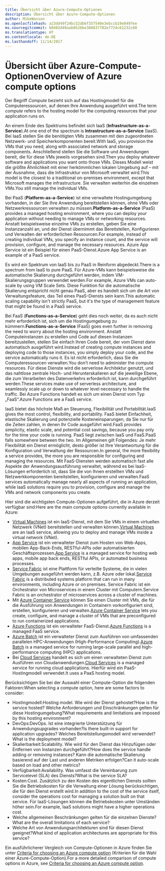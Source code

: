 ```yaml
---
title: Übersicht über Azure-Compute-Optionen
description: Übersicht über Azure-Compute-Optionen
author: MikeWasson
ms.openlocfilehash: a23dd49f24bc52db6f357540e3ebccb19e0497ee
ms.sourcegitcommit: b0482d49aab0526be386837702e7724c61232c60
ms.translationtype: HT
ms.contentlocale: de-DE
ms.lasthandoff: 11/14/2017
---
```

# <a name="overview-of-azure-compute-options"></a><span data-ttu-id="c5eff-103">Übersicht über Azure-Compute-Optionen</span><span class="sxs-lookup"><span data-stu-id="c5eff-103">Overview of Azure compute options</span></span>

<span data-ttu-id="c5eff-104">Der Begriff *Compute* bezieht sich auf das Hostingmodell für die Computeressourcen, auf denen Ihre Anwendung ausgeführt wird.</span><span class="sxs-lookup"><span data-stu-id="c5eff-104">The term *compute* refers to the hosting model for the computing resources that your application runs on.</span></span> 

<span data-ttu-id="c5eff-105">An einem Ende des Spektrums befindet sich IaaS (**Infrastructure-as-a-Service**).</span><span class="sxs-lookup"><span data-stu-id="c5eff-105">At one end of the spectrum is **Intrastructure-as-a-Service** (IaaS).</span></span> <span data-ttu-id="c5eff-106">Bei IaaS stellen Sie die benötigten VMs zusammen mit den zugeordneten Netzwerk- und Speicherkomponenten bereit.</span><span class="sxs-lookup"><span data-stu-id="c5eff-106">With IaaS, you provision the VMs that you need, along with associated network and storage components.</span></span> <span data-ttu-id="c5eff-107">Anschließend stellen Sie die Software und Anwendungen bereit, die für diese VMs jeweils vorgesehen sind.</span><span class="sxs-lookup"><span data-stu-id="c5eff-107">Then you deploy whatever software and applications you want onto those VMs.</span></span> <span data-ttu-id="c5eff-108">Dieses Modell weist die größte Ähnlichkeit mit einer herkömmlichen lokalen Umgebung auf – mit der Ausnahme, dass die Infrastruktur von Microsoft verwaltet wird.</span><span class="sxs-lookup"><span data-stu-id="c5eff-108">This model is the closest to a traditional on-premises environment, except that Microsoft manages the infrastructure.</span></span> <span data-ttu-id="c5eff-109">Sie verwalten weiterhin die einzelnen VMs.</span><span class="sxs-lookup"><span data-stu-id="c5eff-109">You still manage the individual VMs.</span></span>  

<span data-ttu-id="c5eff-110">Bei PaaS (**Platform-as-a-Service**) ist eine verwaltete Hostingumgebung vorhanden, in der Sie Ihre Anwendung bereitstellen können, ohne VMs oder Netzwerkressourcen verwalten zu müssen.</span><span class="sxs-lookup"><span data-stu-id="c5eff-110">**Platform-as-a-Service** (PaaS) provides a managed hosting environment, where you can deploy your application without needing to manage VMs or networking resources.</span></span> <span data-ttu-id="c5eff-111">Anstatt beispielsweise einzelne VMs zu erstellen, geben Sie eine Instanzanzahl an, und der Dienst übernimmt das Bereitstellen, Konfigurieren und Verwalten der erforderlichen Ressourcen.</span><span class="sxs-lookup"><span data-stu-id="c5eff-111">For example, instead of creating individual VMs, you specify an instance count, and the service will provision, configure, and manage the necessary resources.</span></span> <span data-ttu-id="c5eff-112">Azure App Service ist ein Beispiel für einen PaaS-Dienst.</span><span class="sxs-lookup"><span data-stu-id="c5eff-112">Azure App Service is an example of a PaaS service.</span></span>

<span data-ttu-id="c5eff-113">Es wird ein Spektrum von IaaS bis zu PaaS in Reinform abgedeckt.</span><span class="sxs-lookup"><span data-stu-id="c5eff-113">There is a spectrum from IaaS to pure PaaS.</span></span> <span data-ttu-id="c5eff-114">Für Azure-VMs kann beispielsweise die automatische Skalierung durchgeführt werden, indem VM-Skalierungsgruppen verwendet werden.</span><span class="sxs-lookup"><span data-stu-id="c5eff-114">For example, Azure VMs can auto-scale by using VM Scale Sets.</span></span> <span data-ttu-id="c5eff-115">Diese Funktion für die automatische Skalierung entspricht nicht genau PaaS, aber es handelt sich um die Art von Verwaltungsfeature, das Teil eines PaaS-Diensts sein kann.</span><span class="sxs-lookup"><span data-stu-id="c5eff-115">This automatic scaling capability isn't strictly PaaS, but it's the type of management feature that might be found in a PaaS service.</span></span>

<span data-ttu-id="c5eff-116">Bei FaaS (**Functions-as-a-Service**) geht dies noch weiter, da es auch nicht mehr erforderlich ist, sich um die Hostingumgebung zu kümmern.</span><span class="sxs-lookup"><span data-stu-id="c5eff-116">**Functions-as-a-Service** (FaaS) goes even further in removing the need to worry about the hosting environment.</span></span> <span data-ttu-id="c5eff-117">Anstatt Computeinstanzen zu erstellen und Code auf diesen Instanzen bereitzustellen, stellen Sie einfach Ihren Code bereit, der vom Dienst dann automatisch ausgeführt wird.</span><span class="sxs-lookup"><span data-stu-id="c5eff-117">Instead of creating compute instances and deploying code to those instances, you simply deploy your code, and the service automatically runs it.</span></span> <span data-ttu-id="c5eff-118">Es ist nicht erforderlich, dass Sie die Computeressourcen verwalten.</span><span class="sxs-lookup"><span data-stu-id="c5eff-118">You don’t need to administer the compute resources.</span></span> <span data-ttu-id="c5eff-119">Für diese Dienste wird die serverlose Architektur genutzt, und das nahtlose zentrale Hoch- und Herunterskalieren auf die jeweilige Ebene, die zum Verarbeiten des Datenverkehrs erforderlich ist, kann durchgeführt werden.</span><span class="sxs-lookup"><span data-stu-id="c5eff-119">These services make use of serverless architecture, and seamlessly scale up or down to whatever level necessary to handle the traffic.</span></span> <span data-ttu-id="c5eff-120">Bei Azure Functions handelt es sich um einen Dienst vom Typ „FaaS“.</span><span class="sxs-lookup"><span data-stu-id="c5eff-120">Azure Functions are a FaaS service.</span></span>

<span data-ttu-id="c5eff-121">IaaS bietet das höchste Maß an Steuerung, Flexibilität und Portabilität.</span><span class="sxs-lookup"><span data-stu-id="c5eff-121">IaaS gives the most control, flexibility, and portability.</span></span> <span data-ttu-id="c5eff-122">FaaS bietet Einfachheit, elastische Skalierung und potenzielle Kosteneinsparungen, da Sie nur für die Zeiten zahlen, in denen Ihr Code ausgeführt wird.</span><span class="sxs-lookup"><span data-stu-id="c5eff-122">FaaS provides simplicity, elastic scale, and potential cost savings, because you pay only for the time your code is running.</span></span> <span data-ttu-id="c5eff-123">PaaS liegt zwischen IaaS und FaaS.</span><span class="sxs-lookup"><span data-stu-id="c5eff-123">PaaS falls somewhere between the two.</span></span> <span data-ttu-id="c5eff-124">Im Allgemeinen gilt Folgendes: Je mehr Flexibilität ein Dienst ermöglicht, desto größer ist Ihre Verantwortung für die Konfiguration und Verwaltung der Ressourcen.</span><span class="sxs-lookup"><span data-stu-id="c5eff-124">In general, the more flexibility a service provides, the more you are responsible for configuring and managing the resources.</span></span> <span data-ttu-id="c5eff-125">Mit FaaS-Diensten werden automatisch fast alle Aspekte der Anwendungsausführung verwaltet, während es bei IaaS-Lösungen erforderlich ist, dass Sie die von Ihnen erstellten VMs und Netzwerkkomponenten bereitstellen, konfigurieren und verwalten.</span><span class="sxs-lookup"><span data-stu-id="c5eff-125">FaaS services automatically manage nearly all aspects of running an application, while IaaS solutions require you to provision, configure and manage the VMs and network components you create.</span></span>

<span data-ttu-id="c5eff-126">Hier sind die wichtigsten Compute-Optionen aufgeführt, die in Azure derzeit verfügbar sind:</span><span class="sxs-lookup"><span data-stu-id="c5eff-126">Here are the main compute options currently available in Azure:</span></span>

- <span data-ttu-id="c5eff-127">[Virtual Machines](/azure/virtual-machines/) ist ein IaaS-Dienst, mit dem Sie VMs in einem virtuellen Netzwerk (VNet) bereitstellen und verwalten können.</span><span class="sxs-lookup"><span data-stu-id="c5eff-127">[Virtual Machines](/azure/virtual-machines/) are an IaaS service, allowing you to deploy and manage VMs inside a virtual network (VNet).</span></span>
- <span data-ttu-id="c5eff-128">[App Service](/azure/app-service/app-service-value-prop-what-is) ist ein verwalteter Dienst zum Hosten von Web-Apps, mobilen App-Back-Ends, RESTful-APIs oder automatisierten Geschäftsprozessen.</span><span class="sxs-lookup"><span data-stu-id="c5eff-128">[App Service](/azure/app-service/app-service-value-prop-what-is) is a managed service for hosting web apps, mobile app back ends, RESTful APIs, or automated business processes.</span></span>
- <span data-ttu-id="c5eff-129">[Service Fabric](/azure/service-fabric/service-fabric-overview) ist eine Plattform für verteilte Systeme, die in vielen Umgebungen ausgeführt werden kann, z.B. Azure oder lokal.</span><span class="sxs-lookup"><span data-stu-id="c5eff-129">[Service Fabric](/azure/service-fabric/service-fabric-overview) is a distributed systems platform that can run in many environments, including Azure or on premises.</span></span> <span data-ttu-id="c5eff-130">Service Fabric ist ein Orchestrator von Microservices in einem Cluster mit Computern.</span><span class="sxs-lookup"><span data-stu-id="c5eff-130">Service Fabric is an orchestrator of microservices across a cluster of machines.</span></span> 
- <span data-ttu-id="c5eff-131">Mit [Azure Container Service](/azure/container-service/container-service-intro) können Sie einen Cluster mit VMs, die für die Ausführung von Anwendungen in Containern vorkonfiguriert sind, erstellen, konfigurieren und verwalten.</span><span class="sxs-lookup"><span data-stu-id="c5eff-131">[Azure Container Service](/azure/container-service/container-service-intro) lets you create, configure, and manage a cluster of VMs that are preconfigured to run containerized applications.</span></span>
- <span data-ttu-id="c5eff-132">[Azure Functions](/azure/azure-functions/functions-overview) ist ein verwalteter FaaS-Dienst.</span><span class="sxs-lookup"><span data-stu-id="c5eff-132">[Azure Functions](/azure/azure-functions/functions-overview) is a managed FaaS service.</span></span>
- <span data-ttu-id="c5eff-133">[Azure Batch](/azure/batch/batch-technical-overview) ist ein verwalteter Dienst zum Ausführen von umfassenden parallelen HPC-Anwendungen (High-Performance Computing).</span><span class="sxs-lookup"><span data-stu-id="c5eff-133">[Azure Batch](/azure/batch/batch-technical-overview) is a managed service for running large-scale parallel and high-performance computing (HPC) applications.</span></span>
- <span data-ttu-id="c5eff-134">Bei [Cloud Services](/azure/cloud-services/cloud-services-choose-me) handelt es sich um einen verwalteten Dienst zum Ausführen von Cloudanwendungen.</span><span class="sxs-lookup"><span data-stu-id="c5eff-134">[Cloud Services](/azure/cloud-services/cloud-services-choose-me) is a managed service for running cloud applications.</span></span> <span data-ttu-id="c5eff-135">Hierfür wird ein PaaS-Hostingmodell verwendet.</span><span class="sxs-lookup"><span data-stu-id="c5eff-135">It uses a PaaS hosting model.</span></span> 

<span data-ttu-id="c5eff-136">Berücksichtigen Sie bei der Auswahl einer Compute-Option die folgenden Faktoren:</span><span class="sxs-lookup"><span data-stu-id="c5eff-136">When selecting a compute option, here are some factors to consider:</span></span>

- <span data-ttu-id="c5eff-137">Hostingmodell:</span><span class="sxs-lookup"><span data-stu-id="c5eff-137">Hosting model.</span></span> <span data-ttu-id="c5eff-138">Wie wird der Dienst gehostet?</span><span class="sxs-lookup"><span data-stu-id="c5eff-138">How is the service hosted?</span></span> <span data-ttu-id="c5eff-139">Welche Anforderungen und Einschränkungen gelten für diese Hostingumgebung?</span><span class="sxs-lookup"><span data-stu-id="c5eff-139">What requirements and limitations are imposed by this hosting environment?</span></span> 
- <span data-ttu-id="c5eff-140">DevOps:</span><span class="sxs-lookup"><span data-stu-id="c5eff-140">DevOps.</span></span> <span data-ttu-id="c5eff-141">Ist eine integrierte Unterstützung für Anwendungsupgrades vorhanden?</span><span class="sxs-lookup"><span data-stu-id="c5eff-141">Is there built-in support for application upgrades?</span></span> <span data-ttu-id="c5eff-142">Welches Bereitstellungsmodell wird verwendet?</span><span class="sxs-lookup"><span data-stu-id="c5eff-142">What is the deployment model?</span></span>
- <span data-ttu-id="c5eff-143">Skalierbarkeit:</span><span class="sxs-lookup"><span data-stu-id="c5eff-143">Scalability.</span></span> <span data-ttu-id="c5eff-144">Wie wird für den Dienst das Hinzufügen oder Entfernen von Instanzen durchgeführt?</span><span class="sxs-lookup"><span data-stu-id="c5eff-144">How does the service handle adding or removing instances?</span></span> <span data-ttu-id="c5eff-145">Kann die automatische Skalierung basierend auf der Last und anderen Metriken erfolgen?</span><span class="sxs-lookup"><span data-stu-id="c5eff-145">Can it auto-scale based on load and other metrics?</span></span> 
- <span data-ttu-id="c5eff-146">Verfügbarkeit:</span><span class="sxs-lookup"><span data-stu-id="c5eff-146">Availability.</span></span> <span data-ttu-id="c5eff-147">Was umfasst die Vereinbarung zum Servicelevel (SLA) des Diensts?</span><span class="sxs-lookup"><span data-stu-id="c5eff-147">What is the service SLA?</span></span> 
- <span data-ttu-id="c5eff-148">Kosten:</span><span class="sxs-lookup"><span data-stu-id="c5eff-148">Cost.</span></span> <span data-ttu-id="c5eff-149">Zusätzlich zu den Kosten des eigentlichen Diensts sollten Sie die Betriebskosten für die Verwaltung einer Lösung berücksichtigen, die für den Dienst erstellt wird.</span><span class="sxs-lookup"><span data-stu-id="c5eff-149">In addition to the cost of the service itself, consider the operations cost for managing a solution built on that service.</span></span> <span data-ttu-id="c5eff-150">Für IaaS-Lösungen können die Betriebskosten unter Umständen höher sein.</span><span class="sxs-lookup"><span data-stu-id="c5eff-150">For example, IaaS solutions might have a higher operations cost.</span></span>
- <span data-ttu-id="c5eff-151">Welche allgemeinen Beschränkungen gelten für die einzelnen Dienste?</span><span class="sxs-lookup"><span data-stu-id="c5eff-151">What are the overall limitations of each service?</span></span> 
- <span data-ttu-id="c5eff-152">Welche Art von Anwendungsarchitekturen sind für diesen Dienst geeignet?</span><span class="sxs-lookup"><span data-stu-id="c5eff-152">What kind of application architectures are appropriate for this service?</span></span> 

<span data-ttu-id="c5eff-153">Ein ausführlicherer Vergleich von Compute-Optionen in Azure finden Sie unter [Criteria for choosing an Azure compute option](./compute-comparison.md) (Kriterien für die Wahl einer Azure-Compute-Option).</span><span class="sxs-lookup"><span data-stu-id="c5eff-153">For a more detailed comparison of compute options in Azure, see [Criteria for choosing an Azure compute option](./compute-comparison.md).</span></span>